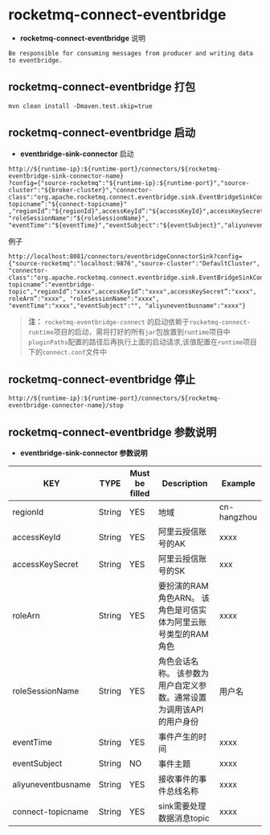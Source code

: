 # rocketmq-connect-eventbridge
* **rocketmq-connect-eventbridge** 说明
```
Be responsible for consuming messages from producer and writing data to eventbridge.
```

## rocketmq-connect-eventbridge 打包
```
mvn clean install -Dmaven.test.skip=true
```

## rocketmq-connect-eventbridge 启动

* **eventbridge-sink-connector** 启动

```
http://${runtime-ip}:${runtime-port}/connectors/${rocketmq-eventbridge-sink-connector-name}
?config={"source-rocketmq":"${runtime-ip}:${runtime-port}","source-cluster":"${broker-cluster}","connector-class":"org.apache.rocketmq.connect.eventbridge.sink.EventBridgeSinkConnector",“connect-topicname”:"${connect-topicname}"
,"regionId”:"${regionId}",accessKeyId”:"${accessKeyId}",accessKeySecret”:"${accessKeySecret}",roleArn”:"${roleArn}", "roleSessionName":"${roleSessionName}", "eventTime":"${eventTime}","eventSubject":"${eventSubject}","aliyuneventbusname":"${aliyuneventbusname}"}
```

例子 
```
http://localhost:8081/connectors/eventbridgeConnectorSink?config={"source-rocketmq":"localhost:9876","source-cluster":"DefaultCluster",
"connector-class":"org.apache.rocketmq.connect.eventbridge.sink.EventBridgeSinkConnector",“connect-topicname”:"eventbridge-topic","regionId”:"xxxx",accessKeyId”:"xxxx",accessKeySecret”:"xxxx",
roleArn”:"xxxx", "roleSessionName":"xxxx", "eventTime":"xxxx","eventSubject":"", "aliyuneventbusname":"xxxx"}
```

>**注：** `rocketmq-eventbridge-connect` 的启动依赖于`rocketmq-connect-runtime`项目的启动，需将打好的所有`jar`包放置到`runtime`项目中`pluginPaths`配置的路径后再执行上面的启动请求,该值配置在`runtime`项目下的`connect.conf`文件中

## rocketmq-connect-eventbridge 停止

```
http://${runtime-ip}:${runtime-port}/connectors/${rocketmq-eventbridge-connector-name}/stop
```

## rocketmq-connect-eventbridge 参数说明
* **eventbridge-sink-connector 参数说明**

|         KEY            |  TYPE   | Must be filled | Description                      | Example
|------------------------|---------|----------------|----------------------------------|--|
|regionId                | String  | YES            | 地域                               | cn-hangzhou|
|accessKeyId             | String  | YES            | 阿里云授信账号的AK                    | xxxx |
|accessKeySecret         | String  | YES            | 阿里云授信账号的SK                     | xxx |
|roleArn                 | String  | YES            | 要扮演的RAM角色ARN。 该角色是可信实体为阿里云账号类型的RAM角色                     | xxxx |
|roleSessionName         | String  | YES            | 角色会话名称。 该参数为用户自定义参数。通常设置为调用该API的用户身份                  | 用户名 |
|eventTime               | String | YES             | 事件产生的时间                          | xxxx |
|eventSubject            | String | NO              | 事件主题                          | xxxx |
|aliyuneventbusname      | String | YES             | 接收事件的事件总线名称                          | xxxx |
|connect-topicname       | String  | YES            | sink需要处理数据消息topic                     | xxxx |

